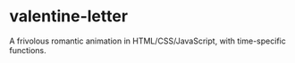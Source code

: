 # valentine-letter
A frivolous romantic animation in HTML/CSS/JavaScript, with time-specific functions.
